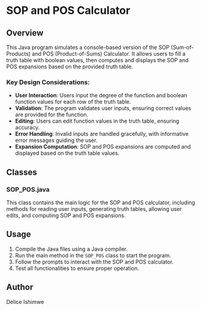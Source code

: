 # SOP and POS Calculator

## Overview

This Java program simulates a console-based version of the SOP (Sum-of-Products) and POS (Product-of-Sums) Calculator. It allows users to fill a truth table with boolean values, then computes and displays the SOP and POS expansions based on the provided truth table.

### Key Design Considerations:

- **User Interaction**: Users input the degree of the function and boolean function values for each row of the truth table.
- **Validation**: The program validates user inputs, ensuring correct values are provided for the function.
- **Editing**: Users can edit function values in the truth table, ensuring accuracy.
- **Error Handling**: Invalid inputs are handled gracefully, with informative error messages guiding the user.
- **Expansion Computation**: SOP and POS expansions are computed and displayed based on the truth table values.

## Classes

### SOP_POS.java

This class contains the main logic for the SOP and POS calculator, including methods for reading user inputs, generating truth tables, allowing user edits, and computing SOP and POS expansions.

## Usage

1. Compile the Java files using a Java compiler.
2. Run the main method in the `SOP_POS` class to start the program.
3. Follow the prompts to interact with the SOP and POS calculator.
4. Test all functionalities to ensure proper operation.

## Author

Delice Ishimwe
